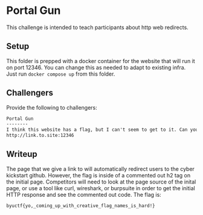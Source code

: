 # Portal Gun

This challenge is intended to teach participants about http web redirects.

## Setup

This folder is prepped with a docker container for the website that will run it on port 12346. You can change this as needed to adapt to existing infra. Just run `docker compose up` from this folder. 

## Challengers

Provide the following to challengers:
```md
Portal Gun
--------
I think this website has a flag, but I can't seem to get to it. Can you figure out what's going on?
http://link.to.site:12346
```

## Writeup

The page that we give a link to will automatically redirect users to the cyber kickstart github. However, the flag is inside of a commented out h2 tag on the initial page. Competitors will need to look at the page source of the inital page, or use a tool like curl, wireshark, or burpsuite in order to get the initial HTTP response and see the commented out code. The flag is:

`byuctf{yo,_coming_up_with_creative_flag_names_is_hard!}`